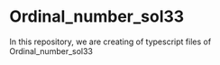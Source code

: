 # Ordinal_number_sol33
In this repository, we are creating of typescript files of Ordinal_number_sol33
